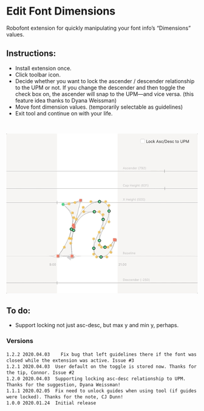 # Edit Font Dimensions

Robofont extension for quickly manipulating your font info’s “Dimensions” values.

## Instructions:
* Install extension once.
* Click toolbar icon.
* Decide whether you want to lock the ascender / descender relationship to the UPM or not. If you change the descender and then toggle the check box on, the ascender will snap to the UPM—and vice versa. (this feature idea thanks to Dyana Weissman)
* Move font dimension values. (temporarily selectable as guidelines)
* Exit tool and continue on with your life.

<br />

![](./_images/editFontDimensions_demo_2.gif)


## To do:
* Support locking not just asc-desc, but max y and min y, perhaps.

### Versions

```
1.2.2 2020.04.03	Fix bug that left guidelines there if the font was closed while the extension was active. Issue #3
1.2.1 2020.04.03  User default on the toggle is stored now. Thanks for the tip, Connor. Issue #2
1.2.0 2020.04.03  Supporting locking asc-desc relationship to UPM. Thanks for the suggestion, Dyana Weissman!
1.1.1 2020.02.05  Fix need to unlock guides when using tool (if guides were locked). Thanks for the note, CJ Dunn!
1.0.0 2020.01.24  Initial release
```